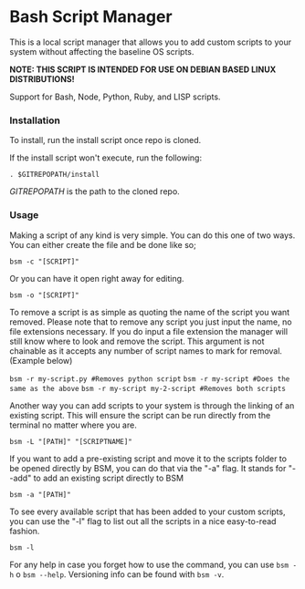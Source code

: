 # Bash Script Manager

This is a local script manager that allows you to add custom scripts to your system without affecting the baseline OS scripts.

__NOTE: THIS SCRIPT IS INTENDED FOR USE ON DEBIAN BASED LINUX DISTRIBUTIONS!__

Support for Bash, Node, Python, Ruby, and LISP scripts.

### Installation

To install, run the install script once repo is cloned.

If the install script won't execute, run the following:

`. $GITREPOPATH/install`

_GITREPOPATH_ is the path to the cloned repo.

### Usage

Making a script of any kind is very simple. You can do this one of two ways. You can either create the file and be done like so;

`bsm -c "[SCRIPT]"`

Or you can have it open right away for editing.

`bsm -o "[SCRIPT]"`

To remove a script is as simple as quoting the name of the script you want removed. Please note that to remove any script you just input the name, no file extensions necessary. If you do input a file extension the manager will still know where to look and remove the script. This argument is not chainable as it accepts any number of script names to mark for removal. (Example below)

`bsm -r my-script.py #Removes python script`
`bsm -r my-script #Does the same as the above`
`bsm -r my-script my-2-script #Removes both scripts`

Another way you can add scripts to your system is through the linking of an existing script. This will ensure the script can be run directly from the terminal no matter where you are.

`bsm -L "[PATH]" "[SCRIPTNAME]"`

If you want to add a pre-existing script and move it to the scripts folder to be opened directly by BSM, you can do that via the "-a" flag. It stands for "--add" to add an existing script directly to BSM

`bsm -a "[PATH]"`

To see every available script that has been added to your custom scripts, you can use the "-l" flag to list out all the scripts in a nice easy-to-read fashion.

`bsm -l`

For any help in case you forget how to use the command, you can use `bsm -h` o `bsm --help`. Versioning info can be found with `bsm -v`.